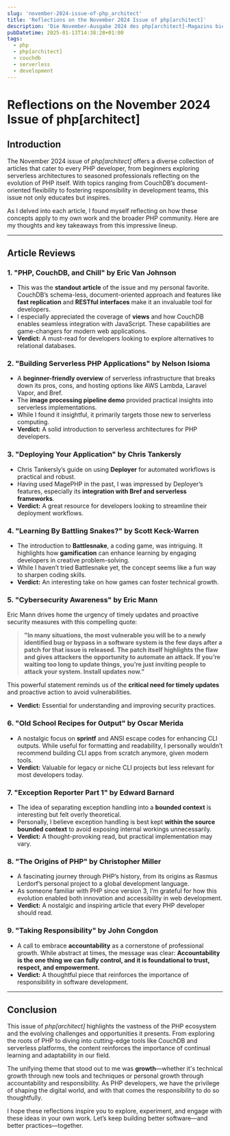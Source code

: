 ```yaml
---
slug: 'november-2024-issue-of-php_architect'
title: 'Reflections on the November 2024 Issue of php[architect]'
description: 'Die November-Ausgabe 2024 des php[architect]-Magazins bietet eine vielfältige Sammlung von Artikeln, die sich an PHP-Entwickler aller Erfahrungsstufen richten. Themen wie CouchDBs dokumentenorientierte Flexibilität, serverlose Architekturen und die Entwicklung von PHP selbst werden behandelt. Die Ausgabe zielt darauf ab, Entwickler zu informieren und zu inspirieren, indem sie sowohl technische Einblicke als auch Reflexionen über die Verantwortung in Entwicklungsteams bietet.'
pubDatetime: 2025-01-13T14:38:28+01:00
tags:
  - php
  - php[architect]
  - couchdb
  - serverless
  - development
---
```


# Reflections on the November 2024 Issue of php[architect]

## Introduction
The November 2024 issue of *php[architect]* offers a diverse collection of articles that cater to every PHP developer, from beginners exploring serverless architectures to seasoned professionals reflecting on the evolution of PHP itself. With topics ranging from CouchDB’s document-oriented flexibility to fostering responsibility in development teams, this issue not only educates but inspires.

As I delved into each article, I found myself reflecting on how these concepts apply to my own work and the broader PHP community. Here are my thoughts and key takeaways from this impressive lineup.

---

## Article Reviews

### 1. "PHP, CouchDB, and Chill" by Eric Van Johnson
- This was the **standout article** of the issue and my personal favorite. CouchDB’s schema-less, document-oriented approach and features like **fast replication** and **RESTful interfaces** make it an invaluable tool for developers.
- I especially appreciated the coverage of **views** and how CouchDB enables seamless integration with JavaScript. These capabilities are game-changers for modern web applications.
- **Verdict:** A must-read for developers looking to explore alternatives to relational databases.

### 2. "Building Serverless PHP Applications" by Nelson Isioma
- A **beginner-friendly overview** of serverless infrastructure that breaks down its pros, cons, and hosting options like AWS Lambda, Laravel Vapor, and Bref.
- The **image processing pipeline demo** provided practical insights into serverless implementations.
- While I found it insightful, it primarily targets those new to serverless computing.
- **Verdict:** A solid introduction to serverless architectures for PHP developers.

### 3. "Deploying Your Application" by Chris Tankersly
- Chris Tankersly’s guide on using **Deployer** for automated workflows is practical and robust.
- Having used MagePHP in the past, I was impressed by Deployer’s features, especially its **integration with Bref and serverless frameworks**.
- **Verdict:** A great resource for developers looking to streamline their deployment workflows.

### 4. "Learning By Battling Snakes?" by Scott Keck-Warren
- The introduction to **Battlesnake**, a coding game, was intriguing. It highlights how **gamification** can enhance learning by engaging developers in creative problem-solving.
- While I haven’t tried Battlesnake yet, the concept seems like a fun way to sharpen coding skills.
- **Verdict:** An interesting take on how games can foster technical growth.

### 5. "Cybersecurity Awareness" by Eric Mann
Eric Mann drives home the urgency of timely updates and proactive security measures with this compelling quote:

> **"In many situations, the most vulnerable you will be to a newly identified bug or bypass in a software system is the few days after a patch for that issue is released. The patch itself highlights the flaw and gives attackers the opportunity to automate an attack. If you’re waiting too long to update things, you’re just inviting people to attack your system. Install updates now."**

This powerful statement reminds us of the **critical need for timely updates** and proactive action to avoid vulnerabilities.

- **Verdict:** Essential for understanding and improving security practices.

### 6. "Old School Recipes for Output" by Oscar Merida
- A nostalgic focus on **sprintf** and ANSI escape codes for enhancing CLI outputs. While useful for formatting and readability, I personally wouldn’t recommend building CLI apps from scratch anymore, given modern tools.
- **Verdict:** Valuable for legacy or niche CLI projects but less relevant for most developers today.

### 7. "Exception Reporter Part 1" by Edward Barnard
- The idea of separating exception handling into a **bounded context** is interesting but felt overly theoretical.
- Personally, I believe exception handling is best kept **within the source bounded context** to avoid exposing internal workings unnecessarily.
- **Verdict:** A thought-provoking read, but practical implementation may vary.

### 8. "The Origins of PHP" by Christopher Miller
- A fascinating journey through PHP’s history, from its origins as Rasmus Lerdorf’s personal project to a global development language.
- As someone familiar with PHP since version 3, I’m grateful for how this evolution enabled both innovation and accessibility in web development.
- **Verdict:** A nostalgic and inspiring article that every PHP developer should read.

### 9. "Taking Responsibility" by John Congdon
- A call to embrace **accountability** as a cornerstone of professional growth. While abstract at times, the message was clear: **Accountability is the one thing we can fully control, and it is foundational to trust, respect, and empowerment.**
- **Verdict:** A thoughtful piece that reinforces the importance of responsibility in software development.

---

## Conclusion
This issue of *php[architect]* highlights the vastness of the PHP ecosystem and the evolving challenges and opportunities it presents. From exploring the roots of PHP to diving into cutting-edge tools like CouchDB and serverless platforms, the content reinforces the importance of continual learning and adaptability in our field.

The unifying theme that stood out to me was **growth**—whether it's technical growth through new tools and techniques or personal growth through accountability and responsibility. As PHP developers, we have the privilege of shaping the digital world, and with that comes the responsibility to do so thoughtfully.

I hope these reflections inspire you to explore, experiment, and engage with these ideas in your own work. Let’s keep building better software—and better practices—together.
